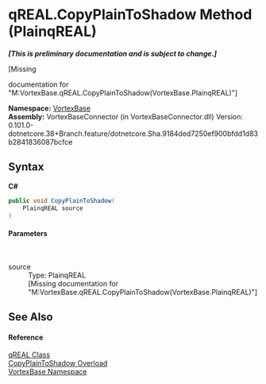 # qREAL.CopyPlainToShadow Method (PlainqREAL)
 _**\[This is preliminary documentation and is subject to change.\]**_

\[Missing <summary> documentation for "M:VortexBase.qREAL.CopyPlainToShadow(VortexBase.PlainqREAL)"\]

**Namespace:**&nbsp;<a href="N_VortexBase.md">VortexBase</a><br />**Assembly:**&nbsp;VortexBaseConnector (in VortexBaseConnector.dll) Version: 0.101.0-dotnetcore.38+Branch.feature/dotnetcore.Sha.9184ded7250ef900bfdd1d83b2841836087bcfce

## Syntax

**C#**<br />
``` C#
public void CopyPlainToShadow(
	PlainqREAL source
)
```


#### Parameters
&nbsp;<dl><dt>source</dt><dd>Type: PlainqREAL<br />\[Missing <param name="source"/> documentation for "M:VortexBase.qREAL.CopyPlainToShadow(VortexBase.PlainqREAL)"\]</dd></dl>

## See Also


#### Reference
<a href="T_VortexBase_qREAL.md">qREAL Class</a><br /><a href="Overload_VortexBase_qREAL_CopyPlainToShadow.md">CopyPlainToShadow Overload</a><br /><a href="N_VortexBase.md">VortexBase Namespace</a><br />